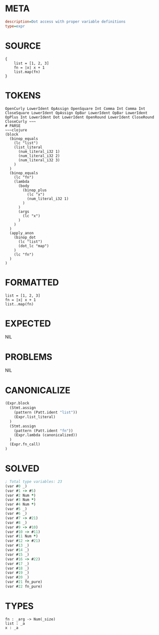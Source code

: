 # META
~~~ini
description=Dot access with proper variable definitions
type=expr
~~~
# SOURCE
~~~roc
{
    list = [1, 2, 3]
    fn = |x| x + 1
    list.map(fn)
}
~~~
# TOKENS
~~~text
OpenCurly LowerIdent OpAssign OpenSquare Int Comma Int Comma Int CloseSquare LowerIdent OpAssign OpBar LowerIdent OpBar LowerIdent OpPlus Int LowerIdent Dot LowerIdent OpenRound LowerIdent CloseRound CloseCurly ~~~
# PARSE
~~~clojure
(block
  (binop_equals
    (lc "list")
    (list_literal
      (num_literal_i32 1)
      (num_literal_i32 2)
      (num_literal_i32 3)
    )
  )
  (binop_equals
    (lc "fn")
    (lambda
      (body
        (binop_plus
          (lc "x")
          (num_literal_i32 1)
        )
      )
      (args
        (lc "x")
      )
    )
  )
  (apply_anon
    (binop_dot
      (lc "list")
      (dot_lc "map")
    )
    (lc "fn")
  )
)
~~~
# FORMATTED
~~~roc
list = [1, 2, 3]
fn = |x| x + 1
list..map(fn)
~~~
# EXPECTED
NIL
# PROBLEMS
NIL
# CANONICALIZE
~~~clojure
(Expr.block
  (Stmt.assign
    (pattern (Patt.ident "list"))
    (Expr.list_literal)
  )
  (Stmt.assign
    (pattern (Patt.ident "fn"))
    (Expr.lambda (canonicalized))
  )
  (Expr.fn_call)
)
~~~
# SOLVED
~~~clojure
; Total type variables: 23
(var #0 _)
(var #1 -> #5)
(var #2 Num *)
(var #3 Num *)
(var #4 Num *)
(var #5 _)
(var #6 _)
(var #7 -> #21)
(var #8 _)
(var #9 -> #10)
(var #10 -> #11)
(var #11 Num *)
(var #12 -> #21)
(var #13 _)
(var #14 _)
(var #15 _)
(var #16 -> #22)
(var #17 _)
(var #18 _)
(var #19 _)
(var #20 _)
(var #21 fn_pure)
(var #22 fn_pure)
~~~
# TYPES
~~~roc
fn : _arg -> Num(_size)
list : _a
x : _a
~~~
